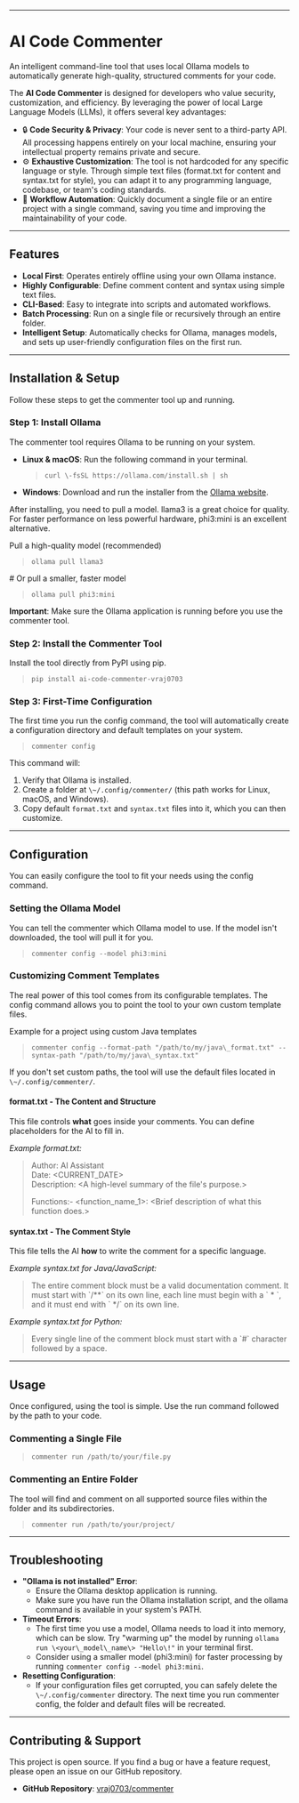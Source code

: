
---

# **AI Code Commenter**

An intelligent command-line tool that uses local Ollama models to automatically generate high-quality, structured comments for your code.

The **AI Code Commenter** is designed for developers who value security, customization, and efficiency. By leveraging the power of local Large Language Models (LLMs), it offers several key advantages:

* 🔒 **Code Security & Privacy**: Your code is never sent to a third-party API. All processing happens entirely on your local machine, ensuring your intellectual property remains private and secure.
* ⚙️ **Exhaustive Customization**: The tool is not hardcoded for any specific language or style. Through simple text files (format.txt for content and syntax.txt for style), you can adapt it to any programming language, codebase, or team's coding standards.
* 🚀 **Workflow Automation**: Quickly document a single file or an entire project with a single command, saving you time and improving the maintainability of your code.

---

## **Features**

* **Local First**: Operates entirely offline using your own Ollama instance.
* **Highly Configurable**: Define comment content and syntax using simple text files.
* **CLI-Based**: Easy to integrate into scripts and automated workflows.
* **Batch Processing**: Run on a single file or recursively through an entire folder.
* **Intelligent Setup**: Automatically checks for Ollama, manages models, and sets up user-friendly configuration files on the first run.

---

## **Installation & Setup**

Follow these steps to get the commenter tool up and running.

### **Step 1: Install Ollama**

The commenter tool requires Ollama to be running on your system.

* **Linux & macOS**: Run the following command in your terminal.
  > ```curl \-fsSL https://ollama.com/install.sh | sh```

* **Windows**: Download and run the installer from the [Ollama website](https://ollama.com/).

After installing, you need to pull a model. llama3 is a great choice for quality. For faster performance on less powerful hardware, phi3:mini is an excellent alternative.

Pull a high-quality model (recommended)  
>```ollama pull llama3```

\# Or pull a smaller, faster model  
>```ollama pull phi3:mini```

**Important**: Make sure the Ollama application is running before you use the commenter tool.

### **Step 2: Install the Commenter Tool**

Install the tool directly from PyPI using pip.

>```pip install ai-code-commenter-vraj0703```

### **Step 3: First-Time Configuration**

The first time you run the config command, the tool will automatically create a configuration directory and default templates on your system.

>```commenter config```

This command will:

1. Verify that Ollama is installed.
2. Create a folder at ```\~/.config/commenter/``` (this path works for Linux, macOS, and Windows).
3. Copy default ```format.txt``` and ```syntax.txt``` files into it, which you can then customize.

---

## **Configuration**

You can easily configure the tool to fit your needs using the config command.

### **Setting the Ollama Model**

You can tell the commenter which Ollama model to use. If the model isn't downloaded, the tool will pull it for you.

>```commenter config --model phi3:mini```

### **Customizing Comment Templates**

The real power of this tool comes from its configurable templates. The config command allows you to point the tool to your own custom template files.

Example for a project using custom Java templates 

>```commenter config --format-path "/path/to/my/java\_format.txt" --syntax-path "/path/to/my/java\_syntax.txt"```

If you don't set custom paths, the tool will use the default files located in ```\~/.config/commenter/```.

#### format.txt \- The Content and Structure

This file controls **what** goes inside your comments. You can define placeholders for the AI to fill in.

*Example format.txt:*

> Author: AI Assistant  
> Date: \<CURRENT\_DATE\>  
> Description: <A high-level summary of the file's purpose.\>
> 
> Functions:\- \<function\_name\_1\>: \<Brief description of what this function does.\>

#### **syntax.txt \- The Comment Style**

This file tells the AI **how** to write the comment for a specific language.

*Example syntax.txt for Java/JavaScript:*

>The entire comment block must be a valid documentation comment. It must start with \`/\*\*\` on its own line, each line must begin with a \` \* \`, and it must end with \` \*/\` on its own line.

*Example syntax.txt for Python:*

>Every single line of the comment block must start with a \`\#\` character followed by a space.

---

## **Usage**

Once configured, using the tool is simple. Use the run command followed by the path to your code.

### **Commenting a Single File**

> ```commenter run /path/to/your/file.py```

### **Commenting an Entire Folder**

The tool will find and comment on all supported source files within the folder and its subdirectories.

>```commenter run /path/to/your/project/```

---

## **Troubleshooting**

* **"Ollama is not installed" Error**:
    * Ensure the Ollama desktop application is running.
    * Make sure you have run the Ollama installation script, and the ollama command is available in your system's PATH.
* **Timeout Errors**:
    * The first time you use a model, Ollama needs to load it into memory, which can be slow. Try "warming up" the model by running ```ollama run \<your\_model\_name\> "Hello\!"``` in your terminal first.
    * Consider using a smaller model (phi3:mini) for faster processing by running ```commenter config --model phi3:mini```.
* **Resetting Configuration**:
    * If your configuration files get corrupted, you can safely delete the ```\~/.config/commenter``` directory. The next time you run commenter config, the folder and default files will be recreated.

---

## **Contributing & Support**

This project is open source. If you find a bug or have a feature request, please open an issue on our GitHub repository.

* **GitHub Repository**: [vraj0703/commenter](https://github.com/vraj0703/commenter)